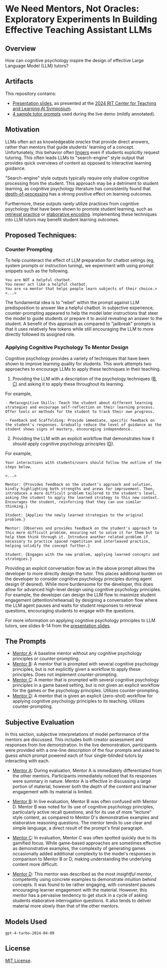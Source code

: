 # We Need Mentors, Not Oracles: Exploratory Experiments In Building Effective Teaching Assistant LLMs

## Overview

How can cognitive psychology inspire the design of effective Large Language Model (LLM) tutors?

## Artifacts

This repository contains:

- [Presentation slides](presentation/Mentors_Not_Oracles.pdf), as presented at the [2024 RIT Center for Teaching and Learning AI Symposium](www.rit.edu/teaching/summer-institute).
- [4 sample tutor prompts](prompts/) used during the live demo (mildly annotated).

## Motivation

LLMs often act as knowledgeable *oracles* that provide direct answers, rather than mentors that guide students' learning of a concept. Unfortunately, this behavior often [lingers](example_conversations/simple_prompt_conversation.md) even if students explicitly request tutoring. This often leads LLMs to "search-engine" style output that provides quick overviews of content as opposed to interactive learning guidance.

"Search-engine" style outputs typically require only shallow cognitive processing from the student. This approach may be a detriment to student learning, as cognitive psychology literature has consistently found that [depth-of-processing](https://psycnet.apa.org/record/1976-00185-001) has a strong positive effect on learning outcomes.

Furthermore, these outputs rarely utilize practices from cognitive psychology that have been shown to promote student learning, such as [retrieval practice](https://psycnet.apa.org/record/2023-03242-001) or [elaborative encoding](https://psycnet.apa.org/record/1982-27279-001). Implementing these techniques into LLM tutors may benefit student learning outcomes.

## Proposed Techniques:

### Counter Prompting

To help counteract the effect of LLM preparation for chatbot setings (eg, system prompts or instruction tuning), we experiment with using prompt snippets such as the following.

```
You are NOT a helpful chatbot. 
You never act like a helpful chatbot.
You are <a mentor that helps people learn subjects of their choice.>
<...>
```

The fundamental idea is to "rebel" within the prompt against LLM predisposition to answer like a helpful chatbot. In subjective experience, counter-prompting appeared to help the model later instructions that steer the model to guide students or prepare it to avoid revealing an answer to the student. A benefit of this approach as compared to "jailbreak" prompts is that it uses relatively few tokens while still encouraging the LLM to more directly followed its assigned role.

### Applying Cognitive Psychology To Mentor Design

Cognitive psychology provides a variety of techniques that have been shown to improve learning quality for students. This work attempts two approaches to encourage LLMs to apply these techniques in their teaching. 

1) Providing the LLM with a description of the psychology techniques ([B](prompts/mentor_B_psychology_informed.md), [C](prompts/mentor_C_game_based_learning.md)) and asking it to apply these throughout its learning.

For example, 
```
- Metacognitive Skills: Teach the student about different learning strategies and encourage self-reflection on their learning process. Offer tools or methods for the student to track their own progress.

- Feedback and Scaffolding: Provide immediate, specific feedback on the student's responses. Gradually reduce the level of guidance as the student shows signs of mastery, encouraging independence.
```

2) Providing the LLM with an explicit workflow that demonstrates how it should apply cognitive psychology principles ([D](prompts/mentor_D_explicit_workflow.md)).

For example,

```
Your interactions with students/users should follow the outline of the steps below.

<...>

Mentor: {Provides feedback on the student’s approach and solution, kindly highlighting both strengths and areas for improvement. Then, introduces a more difficult problem tailored to the student's level, asking the student to apply the learned strategy to this new context. Encourages the student, reinforcing that they can use similar thinking.}

Student: {Applies the newly learned strategies to the original problem.}

Mentor: {Observes and provides feedback on the student's approach to this more difficult problem, ensuring not to solve it for them but to help them think through it. Introduce another related problem if necessary to practice spaced repetition and interleaved practice, helping solidify the concept further.}

Student: {Engages with the new problem, applying learned concepts and strategies.}
```

Providing an explicit conversation flow as in the above prompt allows the developer to more directly design the tutor. This places additional burden on the developer to consider cognitive psychology principles during agent design (if desired). While more burdensome for the developer, this does allow for advanced high-level design using cognitive psychology principles. For example, the developer can design the LLM flow to maximize student engagement (attention/rehearsal) by designing a conversation flow where the LLM agent pauses and waits for student responses to retrieval questions, encouraging students to engage with the questions.

For more information on applying cognitive psychology principles to LLM tutors, see slides 8-14 from the [presentation slides](presentation/Mentors_Not_Oracles.pdf).

## The Prompts

- [Mentor A](prompts/mentor_A_baseline.md): A baseline mentor without any cognitive psychology principles or counter-prompting.
- [Mentor B](prompts/mentor_B_psychology_informed.md): A mentor that is prompted with several cognitive psychology principles, but is not explicitly given a workflow to apply these principles. Does not implement counter-prompting.
- [Mentor C](prompts/mentor_C_game_based_learning.md): A mentor that is prompted with several cognitive psychology principles in a game based setting, but is not given an explicit workflow for the games or the psychology principles. Utilizes counter-prompting.
- [Mentor D](prompts/mentor_D_explicit_workflow.md): A mentor that is given an explicit (zero-shot) workflow for applying cognitive psychology principles to its teaching. Utilizes counter-prompting.

## Subjective Evaluation

In this section, subjective interpretations of model performance of the mentors are discussed. This includes both creator assessment and responses from live demonstration. In the live demonstration, participants were provided with a one-line description of the four prompts and asked to guess which prompt powered each of four single-blinded tutors by interacting with each.

- [Mentor A](prompts/mentor_A_baseline.md): During evaluation, Mentor A is immediately differentiated from the other mentors. Participants immediately noticed that its responses were summary in nature. Mentor A is effective in discussing a large portion of material, however both the depth of the content and learner engagement with its material is limited.

- [Mentor B](prompts/mentor_B_psychology_informed.md): In live evaluation, Mentor B was often confused with Mentor D. Mentor B was noted for its use of cognitive psychology principles, particularly active recall questions, and for its use of more "lecture" style content, as compared to Mentor D's demonstrative examples and elaborative reasoning questions. The mentor tends to use clear and simple language, a direct result of the prompt's final paragraph.

- [Mentor C](prompts/mentor_C_game_based_learning.md): In evaluation, Mentor C was often spotted quickly due to its gamified focus. While game-based approaches are sometimes effective as demonstrative examples, the complexity of generating games occasionally added additional complexity to the model's responses in comparison to Mentor B or D, making understanding the underlying content more difficult. 

- [Mentor D](prompts/mentor_D_explicit_workflow.md): This mentor was described as the most *insightful* mentor, competently using concrete examples to demonstrate intuition behind concepts. It was found to be rather engaging, with consistent pauses encouraging learner engagement with the material. However, this mentor has a pervasive tendency to get stuck in a cycle of asking students elaborative interrogation questions. It also tends to deliver material more slowly than that of the other mentors.

## Models Used

`gpt-4-turbo-2024-04-09`

## License

[MIT License](LICENSE).